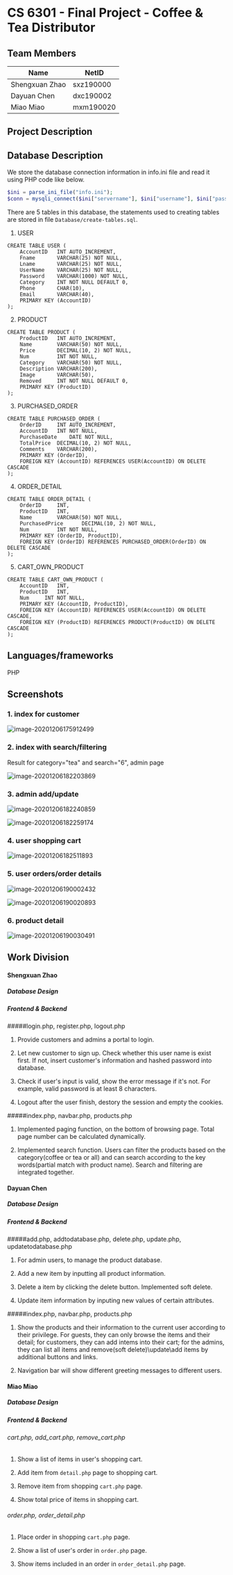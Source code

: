 # CS 6301 - Final Project - Coffee & Tea Distributor

## Team Members

| Name           | NetID      |
| -------------- | ---------- |
| Shengxuan Zhao | sxz190000 |
| Dayuan Chen    | dxc190002  |
| Miao Miao      | mxm190020  |

## Project Description



## Database Description

We store the database connection information in info.ini file and read it using PHP code like below.

```php
$ini = parse_ini_file("info.ini");
$conn = mysqli_connect($ini["servername"], $ini["username"], $ini["password"], $ini["dbname"]);
```

There are 5 tables in this database, the statements used to creating tables are stored in file `Database/create-tables.sql`.

1. USER

``` mysql
CREATE TABLE USER (
	AccountID	INT AUTO_INCREMENT,
	Fname		VARCHAR(25) NOT NULL,
	Lname		VARCHAR(25) NOT NULL,
	UserName	VARCHAR(25) NOT NULL,
	Password	VARCHAR(1000) NOT NULL,
	Category	INT NOT NULL DEFAULT 0,
	Phone		CHAR(10),
	Email		VARCHAR(40),
	PRIMARY KEY	(AccountID)
);
```

2. PRODUCT

``` mysql
CREATE TABLE PRODUCT (
	ProductID	INT AUTO_INCREMENT,
	Name		VARCHAR(50) NOT NULL,
	Price		DECIMAL(10, 2) NOT NULL,
	Num	        INT NOT NULL,
	Category	VARCHAR(50) NOT NULL,
	Description	VARCHAR(200),
	Image		VARCHAR(50),
	Removed		INT NOT NULL DEFAULT 0,	
	PRIMARY KEY (ProductID)
);
```

3. PURCHASED_ORDER

``` mysql
CREATE TABLE PURCHASED_ORDER (
	OrderID		INT AUTO_INCREMENT,
	AccountID	INT NOT NULL,
	PurchaseDate	DATE NOT NULL,
	TotalPrice	DECIMAL(10, 2) NOT NULL,
	Comments	VARCHAR(200),
	PRIMARY KEY (OrderID),
	FOREIGN KEY (AccountID) REFERENCES USER(AccountID) ON DELETE CASCADE
);
```

4. ORDER_DETAIL

``` mysql
CREATE TABLE ORDER_DETAIL (
	OrderID		INT,
	ProductID	INT,
	Name		VARCHAR(50) NOT NULL,
	PurchasedPrice		DECIMAL(10, 2) NOT NULL,
	Num 	    INT NOT NULL,
	PRIMARY KEY (OrderID, ProductID),
	FOREIGN KEY (OrderID) REFERENCES PURCHASED_ORDER(OrderID) ON DELETE CASCADE
);
```

5. CART_OWN_PRODUCT

``` mysql
CREATE TABLE CART_OWN_PRODUCT (
	AccountID	INT,
	ProductID	INT,
	Num		INT NOT NULL,
	PRIMARY KEY (AccountID, ProductID),
	FOREIGN KEY (AccountID) REFERENCES USER(AccountID) ON DELETE CASCADE,
	FOREIGN KEY (ProductID) REFERENCES PRODUCT(ProductID) ON DELETE CASCADE
);
```



## Languages/frameworks

PHP

## Screenshots

### 1. index for customer

![image-20201206175912499](C:\Users\miaomiao\AppData\Roaming\Typora\typora-user-images\image-20201206175912499.png)

### 2. index with search/filtering

Result for category="tea" and search="6", admin page

![image-20201206182203869](C:\Users\miaomiao\AppData\Roaming\Typora\typora-user-images\image-20201206182203869.png)

### 3. admin add/update

![image-20201206182240859](C:\Users\miaomiao\AppData\Roaming\Typora\typora-user-images\image-20201206182240859.png)

![image-20201206182259174](C:\Users\miaomiao\AppData\Roaming\Typora\typora-user-images\image-20201206182259174.png)

### 4. user shopping cart

![image-20201206182511893](C:\Users\miaomiao\AppData\Roaming\Typora\typora-user-images\image-20201206182511893.png)

### 5. user orders/order details

![image-20201206190002432](C:\Users\miaomiao\AppData\Roaming\Typora\typora-user-images\image-20201206190002432.png)

![image-20201206190020893](C:\Users\miaomiao\AppData\Roaming\Typora\typora-user-images\image-20201206190020893.png)

### 6. product detail

![image-20201206190030491](C:\Users\miaomiao\AppData\Roaming\Typora\typora-user-images\image-20201206190030491.png)

## Work Division

#### Shengxuan Zhao

##### Database Design

##### Frontend & Backend

#####login.php, register.php, logout.php

1. Provide customers and admins a portal to login.

2. Let new customer to sign up. Check whether this user name is exist first. If not, insert customer's information and hashed password into database.

3. Check if user's input is valid, show the error message if it's not. For example, valid password is at least 8 characters.

4. Logout after the user finish, destory the session and empty the cookies.

#####index.php, navbar.php, products.php

1. Implemented paging function, on the bottom of browsing page. Total page number can be calculated dynamically.

2. Implemented search function. Users can filter the products based on the category(coffee or tea or all) and can search according to the key words(partial match with product name). Search and filtering are integrated together.

#### Dayuan Chen

##### Database Design

##### Frontend & Backend

#####add.php, addtodatabase.php, delete.php, update.php, updatetodatabase.php

1. For admin users, to manage the product database.

2. Add a new item by inputting all product information.

3. Delete a item by clicking the delete button. Implemented soft delete.

4. Update item information by inputing new values of certain attributes.

#####index.php, navbar.php, products.php

1. Show the products and their information to the current user according to their privilege. For guests, they can only browse the items and their detail; for customers, they can add intems into their cart; for the admins, they can list all items and remove(soft delete)\update\add items by additional buttons and links.

2. Navigation bar will show different greeting messages to different users.

#### Miao Miao

##### Database Design

##### Frontend & Backend

###### cart.php, add_cart.php, remove_cart.php

1. Show a list of items in user's shopping cart.

2. Add item from `detail.php` page to shopping cart.

3. Remove item from shopping `cart.php` page.

4. Show total price of items in shopping cart.

###### order.php, order_detail.php

1. Place order in shopping `cart.php` page.

2. Show a list of user's order in `order.php` page.

3. Show items included in an order in `order_detail.php` page.